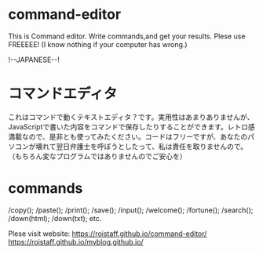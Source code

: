 # command-editor
This is Command editor. Write commands,and get your results.
Plese use FREEEEE! (I know nothing if your computer has wrong.)

!--JAPANESE--!
# コマンドエディタ
これはコマンドで動くテキストエディタ？です。実用性はあまりありませんが、JavaScriptで書いた内容をコマンドで保存したりすることができます。レトロ感満載なので、是非とも使ってみたください。コードはフリーですが、あなたのパソコンが壊れて翌日弁護士を呼ぼうとしたって、私は責任を取りませんので。（もちろん変なプログラムではありませんのでご安心を）

# commands
/copy(); 
/paste();
/print();
/save(); 
/input();
/welcome();
/fortune();
/search();
/down(html);
/down(txt);
etc.

Plese visit website:
https://roistaff.github.io/command-editor/
https://roistaff.github.io/myblog.github.io/
